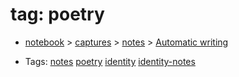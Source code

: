 
# tag: poetry

 * [notebook](../content/notebook.md) > [captures](../content/notebook/captures.md) > [notes](../content/notebook/captures/notes.md) >  [Automatic writing](../content/notebook/captures/notes/automatic-writing-identity.md)

  * Tags:  <a class="tag" href="#!tags/notes.md">notes</a>  <a class="tag" href="#!tags/poetry.md">poetry</a>  <a class="tag" href="#!tags/identity.md">identity</a>  <a class="tag" href="#!tags/identity-notes.md">identity-notes</a>